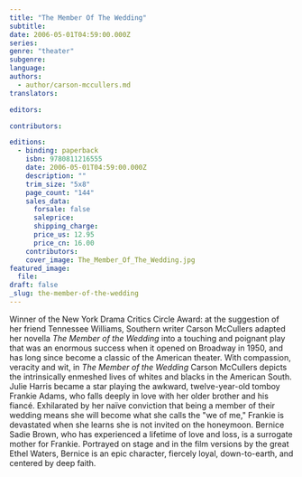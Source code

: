 ```yaml
---
title: "The Member Of The Wedding"
subtitle:
date: 2006-05-01T04:59:00.000Z
series:
genre: "theater"
subgenre:
language:
authors:
  - author/carson-mccullers.md
translators:

editors:

contributors:

editions:
  - binding: paperback
    isbn: 9780811216555
    date: 2006-05-01T04:59:00.000Z
    description: ""
    trim_size: "5x8"
    page_count: "144"
    sales_data:
      forsale: false
      saleprice:
      shipping_charge:
      price_us: 12.95
      price_cn: 16.00
    contributors:
    cover_image: The_Member_Of_The_Wedding.jpg
featured_image:
  file:
draft: false
_slug: the-member-of-the-wedding
---
```


Winner of the New York Drama Critics Circle Award: at the suggestion of her friend Tennessee Williams, Southern writer Carson McCullers adapted her novella _The Member of the Wedding_ into a touching and poignant play that was an enormous success when it opened on Broadway in 1950, and has long since become a classic of the American theater. With compassion, veracity and wit, in _The Member of the Wedding_ Carson McCullers depicts the intrinsically enmeshed lives of whites and blacks in the American South. Julie Harris became a star playing the awkward, twelve-year-old tomboy Frankie Adams, who falls deeply in love with her older brother and his fiancé. Exhilarated by her naïve conviction that being a member of their wedding means she will become what she calls the "we of me," Frankie is devastated when she learns she is not invited on the honeymoon. Bernice Sadie Brown, who has experienced a lifetime of love and loss, is a surrogate mother for Frankie. Portrayed on stage and in the film versions by the great Ethel Waters, Bernice is an epic character, fiercely loyal, down-to-earth, and centered by deep faith.

